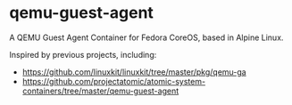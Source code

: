# qemu-guest-agent
A QEMU Guest Agent Container for Fedora CoreOS, based in Alpine Linux.

Inspired by previous projects, including:
 * https://github.com/linuxkit/linuxkit/tree/master/pkg/qemu-ga
 * https://github.com/projectatomic/atomic-system-containers/tree/master/qemu-guest-agent
